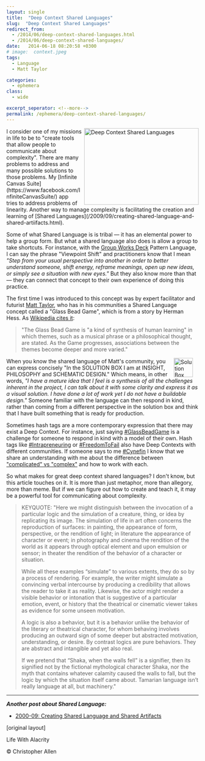 ```yaml
---
layout: single
title:  "Deep Context Shared Languages"
slug:  "Deep Context Shared Languages"
redirect_from:
  - /2014/06/deep-context-shared-languages.html
  - /2014/06/deep-context-shared-languages/
date:   2014-06-18 08:20:58 +0300
# image:  context.jpeg
tags: 
  - Language
  - Matt Taylor

categories:
  - ephemera
class:
  - wide

excerpt_seperator: <!--more-->
permalink: /ephemera/deep-context-shared-languages/
---
```



<img width="300" height="200" align="right" src="{{ site.url }}{{ site.baseurl }}/assets/images/context.jpeg" alt="Deep Context Shared Languages"/>  
I consider one of my missions in life to be to "create tools that allow people to communicate about complexity". There are many problems to address and many possible solutions to those problems. My [Infinite Canvas Suite](https://www.facebook.com/InfiniteCanvasSuite/) app tries to address problems of linearity. Another way to manage complexity is facilitating the creation and learning of [Shared Languages](/2009/09/creating-shared-language-and-shared-artiifacts.html).

Some of what Shared Language is is tribal — it has an elemental power to help a group form. But what a shared language also does is allow a group to take shortcuts. For instance, with the [Group Works Deck](https://www.facebook.com/GroupWorksDeck/) Pattern Language, I can say the phrase "Viewpoint Shift" and practitioners know that I mean _"Step from your usual perspective into another in order to better understand someone, shift energy, reframe meanings, open up new ideas, or simply see a situation with new eyes."_ But they also know more than that — they can connect that concept to their own experience of doing this practice.

The first time I was introduced to this concept was by expert facilitator and futurist [Matt Taylor](https://www.facebook.com/RMattTaylor), who has in his communities a Shared Language concept called a "Glass Bead Game", which is from a story by Herman Hess. As [Wikipedia cites it](https://en.wikipedia.org/wiki/The_Glass_Bead_Game):

> "The Glass Bead Game is "a kind of synthesis of human learning" in which themes, such as a musical phrase or a philosophical thought, are stated. As the Game progresses, associations between the themes become deeper and more varied."

<a href="#"><img width="50px" style=" margin-right:15px" align="right"  src="{{ site.url }}{{ site.baseurl }}/assets/images/strike_compass.jpg" alt="Solution Box, Insight, Philosophy, Schematic Design"/></a>

When you know the shared language of Matt's community, you can express concisely "In the SOLUTION BOX I am at INSIGHT, PHILOSOPHY and SCHEMATIC DESIGN." Which means, in other words, _"I have a mature idea that I feel is a synthesis of all the challenges inherent in the project, I can talk about it with some clarity and express it as a visual solution. I have done a lot of work yet I do not have a buildable design."_ Someone familiar with the language can then respond in kind, rather than coming from a different perspective in the solution box and think that I have built something that is ready for production.

Sometimes hash tags are a more contemporary expression that there may exist a Deep Context. For instance, just saying [#‎GlassBeadGame](https://www.facebook.com/hashtag/glassbeadgame?source=feed_text&story_id=10152490318630540) is a challenge for someone to respond in kind with a model of their own. Hash tags like [#‎Intrapreneuring](https://www.facebook.com/hashtag/intrapreneuring?source=feed_text&story_id=10152490318630540) or [#‎FreedomToFail](https://www.facebook.com/hashtag/freedomtofail?source=feed_text&story_id=10152490318630540) also have Deep Contexts with different communities. If someone says to me [#‎Cynefin](https://www.facebook.com/hashtag/cynefin?source=feed_text&story_id=10152490318630540) I know that we share an understanding with me about the difference between ["complicated" vs "complex"](https://en.wikipedia.org/wiki/Cynefin_Framework) and how to work with each.

So what makes for great deep context shared languages? I don't know, but this article touches on it. It is more than just metaphor, more than allegory, more than meme. But if we can figure out how to create and teach it, it may be a powerful tool for communicating about complexity.

> KEYQUOTE: "Here we might distinguish between the invocation of a particular logic and the simulation of a creature, thing, or idea by replicating its image. The simulation of life in art often concerns the reproduction of surfaces: in painting, the appearance of form, perspective, or the rendition of light; in literature the appearance of character or event; in photography and cinema the rendition of the world as it appears through optical element and upon emulsion or sensor; in theater the rendition of the behavior of a character or situation.
> 
> While all these examples “simulate” to various extents, they do so by a process of rendering. For example, the writer might simulate a convincing verbal intercourse by producing a credibility that allows the reader to take it as reality. Likewise, the actor might render a visible behavior or intonation that is suggestive of a particular emotion, event, or history that the theatrical or cinematic viewer takes as evidence for some unseen motivation.
> 
> A logic is also a behavior, but it is a behavior unlike the behavior of the literary or theatrical character, for whom behaving involves producing an outward sign of some deeper but abstracted motivation, understanding, or desire. By contrast logics are pure behaviors. They are abstract and intangible and yet also real.
> 
> If we pretend that “Shaka, when the walls fell” is a signifier, then its signified not by the fictional mythological character Shaka, nor the myth that contains whatever calamity caused the walls to fall, but the logic by which the situation itself came about. Tamarian language isn’t really language at all, but machinery."

* * *

_**Another post about Shared Language:**_

* [2000-09: Creating Shared Language and Shared Artifacts](/2009/09/creating-shared-language-and-shared-artiifacts.html)

[original layout]

Life With Alacrity

© Christopher Allen


